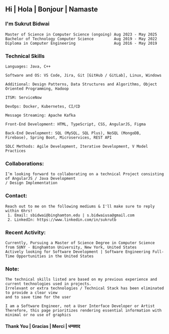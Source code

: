 ## Hi | Hola | Bonjour | Namaste 
### I'm Sukrut Bidwai 

    Master of Science in Computer Science (ongoing) Aug 2023 - May 2025
    Bachelor of Technology Computer Science         Aug 2019 - May 2022
    Diploma in Computer Engineering                 Aug 2016 - May 2019

### Technical Skills

    Languages: Java, C++

    Software and OS: VS Code, Jira, Git [GitHub / GitLab], Linux, Windows 
    
    Additional: Design Patterns, Data Structures and Algorithms, Object Oriented Programming, Hadoop
    
    ITSM: ServiceNow
    
    DevOps: Docker, Kubernetes, CI/CD
    
    Message Streaming: Apache Kafka
    
    Front-End Development: HTML, TypeScript, CSS, AngularJS, Figma
    
    Back-End Development: SQL (MySQL, SQL Plus), NoSQL (MongoDB, Firebase), Spring Boot, Microservices, REST API
    
    SDLC Methods: Agile Development, Iterative Development, V Model Practices


### Collaborations:
    I’m looking forward to collaborating on a technical Project consisting of AngularJS / Java Development 
    / Design Implementation

### Contact:
    Reach out to me on the following mediums & I'll make sure to reply within 6hrs!
     1. Email: sbidwai@binghamton.edu | s.bidwaiusa@gmail.com 
     2. LinkedIn: https://www.linkedin.com/in/sukrutb 

### Recent Activity:
    Currently, Pursuing a Master of Science Degree in Computer Science from SUNY - Binghamton University, New York, United States
    Actively looking for Software Development | Software Engineering Full-Time Opportunities in the United States

### Note:
    The technical skills listed are based on my previous experience and current technologies used in projects. 
    Irrelevant or extra technologies / Technical Stack has been eliminated to provide a clear view 
    and to save time for the user

    I am a Software Engineer, not a User Interface Developer or Artist 
    Therefore, this page prioritizes rendering essential information with minimal or no use of graphics 

#### Thank You | Gracias | Merci | धन्यवाद

